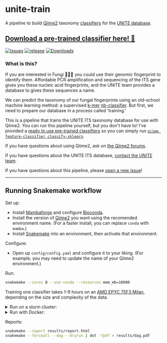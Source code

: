 # unite-train

A pipeline to build [Qiime2](https://qiime2.org/) taxonomy [classifiers](https://docs.qiime2.org/2021.11/data-resources/) for the [UNITE database](https://unite.ut.ee/repository.php).

## [Download a pre-trained classifier here! 🎁](https://github.com/colinbrislawn/unite-train/releases)

[![Issues](https://img.shields.io/github/issues/colinbrislawn/unite-train?style=for-the-badge)](https://github.com/colinbrislawn/unite-train/issues)
[![release](https://img.shields.io/github/release-date-pre/colinbrislawn/unite-train?style=for-the-badge)](https://github.com/colinbrislawn/unite-train/releases)
[![Downloads](https://img.shields.io/github/downloads/colinbrislawn/unite-train/total.svg?style=for-the-badge)](https://github.com/colinbrislawn/unite-train/releases)

### What is this?

If you are interested in Fungi 🍄🍄‍🟫 you could use their genomic fingerprint to identify them. Affordable PCR amplification and sequencing of the ITS gene gives you these nucleic acid fingerprints, and the UNITE team provides a database to gives these sequences a name.

We can predict the taxonomy of our fungal fingerprints using an old-school machine learning method: a supervised [k-mer](https://en.wikipedia.org/wiki/K-mer) [nb-classifier](https://scikit-learn.org/stable/modules/naive_bayes.html). But first, we need to prepare our database in a process called 'training.'

This is a pipeline that trains the UNITE ITS taxonomy database for use with Qiime2. You can run this pipeline yourself, but you don't have to! I've provided a [ready to use pre-trained classifiers](https://github.com/colinbrislawn/unite-train/releases) so you can simply run [`qiime feature-classifier classify-sklearn`](https://docs.qiime2.org/2024.2/plugins/available/feature-classifier/classify-sklearn/).

If you have questions about using Qiime2, ask on [the Qiime2 forums](https://forum.qiime2.org/).

If you have questions about the UNITE ITS database, [contact the UNITE team](https://unite.ut.ee/contact.php).

If you have questions about this pipeline, please [open a new issue](https://github.com/colinbrislawn/unite-train/issues/new)!

---

## Running Snakemake workflow

Set up:

- Install [Mambaforge](https://github.com/conda-forge/miniforge#mambaforge) and configure [Bioconda](https://bioconda.github.io/).
- Install the version of [Qiime2](https://docs.qiime2.org/) you want using the recomended environment name.
  (For a faster install, you can replace `conda` with `mamba`.)
- Install [Snakemake](https://snakemake.readthedocs.io/en/stable/getting_started/installation.html) into an environment, then activate that environment.

Configure:

- Open up `config/config.yaml` and configure it to your liking.
  (For example, you may need to update the name of your Qiime2 environment.)

Run:

```bash
snakemake --cores 8 --use-conda --resources mem_mb=10000
```

Training one classifier takes 1-9 hours on an [AMD EPYC 75F3 Milan](https://www.amd.com/en/products/cpu/amd-epyc-75f3), depending on the size and complexity of the data.

<details>
  <summary>Run on a slurm cluster:</summary>

More specifically, The University of Florida HiPerGator supercomputer,
with access generously provided by the [Kawahara Lab](https://www.floridamuseum.ufl.edu/kawahara-lab/)!

```bash
screen    # We connect to a random login node, so we may not be able...
screen -r # to reconnect with this later on.

snakemake --jobs 24 --slurm \
  --rerun-incomplete --retries 3 \
  --use-envmodules --latency-wait 10 \
  --default-resources slurm_account=kawahara slurm_partition=hpg-milan
```

</details>

<details>
  <summary>Run with Docker:</summary>

Say, in 'the cloud' using [FlowDeploy](https://flowdeploy.com/).

```bash
snakemake --jobs 12 \
  --rerun-incomplete --retries 3 \
  --use-singularity \
  --default-resources
```

</details>

Reports:

```bash
snakemake --report results/report.html
snakemake --forceall --dag --dryrun | dot -Tpdf > results/dag.pdf
```
